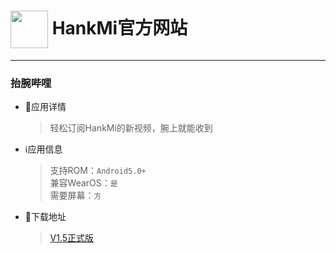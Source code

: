 
# [<img src="https://www.hankmi.com/favicon.ico" width="60" height="60" align="center" />](https://www.hankmi.com) HankMi官方网站  

***

### 抬腕哔哩

* 📂应用详情
  > 轻松订阅HankMi的新视频，腕上就能收到


* ℹ️应用信息
  > 支持ROM：`Android5.0+ `   
  > 兼容WearOS：`是`  
  > 需要屏幕：`方`

* 💾下载地址
  > [V1.5正式版](https://hankmi.lanzouw.com/iztqr0j6z1uh)
